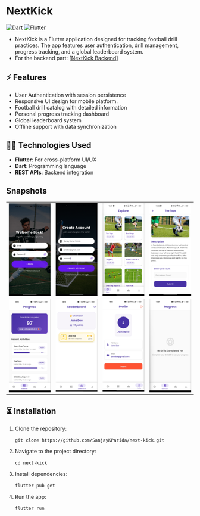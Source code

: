 # NextKick
[![Dart](https://img.shields.io/badge/Dart-%230175C2.svg?logo=dart&logoColor=white)](#)
[![Flutter](https://img.shields.io/badge/Flutter-02569B?logo=flutter&logoColor=fff)](#)

- NextKick is a Flutter application designed for tracking football drill practices. The app features user authentication, drill management, progress tracking, and a global leaderboard system.
- For the backend part: [[NextKick Backend](https://github.com/SanjayKParida/next-kick-backend)]

## ⚡️ Features
- User Authentication with session persistence
- Responsive UI design for mobile platform.
- Football drill catalog with detailed information
- Personal progress tracking dashboard
- Global leaderboard system
- Offline support with data synchronization

## 👩‍💻 Technologies Used
- **Flutter**: For cross-platform UI/UX
- **Dart**: Programming language
- **REST APIs**: Backend integration

## Snapshots
<table>
  <tr>
    <td><img src="screenshots/1.png" width="180"/></td>
    <td><img src="screenshots/2.png" width="180"/></td>
    <td><img src="screenshots/3.png" width="180"/></td>
    <td><img src="screenshots/4.png" width="180"/></td>
  </tr>
  <tr>
    <td><img src="screenshots/5.png" width="180"/></td>
    <td><img src="screenshots/6.png" width="180"/></td>
     <td><img src="screenshots/7.png" width="180"/></td>
     <td><img src="screenshots/8.png" width="180"/></td>
  </tr>
</table>


## ⏳ Installation

1. Clone the repository:
   ```
   git clone https://github.com/SanjayKParida/next-kick.git
   ```
2. Navigate to the project directory:
   ```
   cd next-kick
   ```
3. Install dependencies:
   ```
   flutter pub get
   ```

5. Run the app:
   ```
   flutter run
   ```
   
